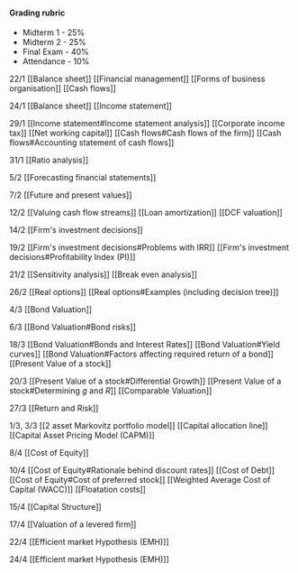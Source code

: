 
#### Grading rubric
- Midterm 1 - 25%
- Midterm 2 - 25%
- Final Exam - 40%
- Attendance - 10%

22/1
[[Balance sheet]]
[[Financial management]]
[[Forms of business organisation]]
[[Cash flows]]

24/1
[[Balance sheet]]
[[Income statement]]

29/1
[[Income statement#Income statement analysis]]
[[Corporate income tax]]
[[Net working capital]]
[[Cash flows#Cash flows of the firm]]
[[Cash flows#Accounting statement of cash flows]]

31/1
[[Ratio analysis]]

5/2
[[Forecasting financial statements]]

7/2
[[Future and present values]]

12/2
[[Valuing cash flow streams]]
[[Loan amortization]]
[[DCF valuation]]

14/2
[[Firm's investment decisions]]

19/2
[[Firm's investment decisions#Problems with IRR]]
[[Firm's investment decisions#Profitability Index (PI)]]

21/2
[[Sensitivity analysis]]
[[Break even analysis]]

26/2
[[Real options]]
[[Real options#Examples (including decision tree)]]

4/3
[[Bond Valuation]]

6/3
[[Bond Valuation#Bond risks]]

18/3
[[Bond Valuation#Bonds and Interest Rates]]
[[Bond Valuation#Yield curves]]
[[Bond Valuation#Factors affecting required return of a bond]]
[[Present Value of a stock]]

20/3
[[Present Value of a stock#Differential Growth]]
[[Present Value of a stock#Determining $g$ and $R$]]
[[Comparable Valuation]]

27/3
[[Return and Risk]]

1/3, 3/3
[[2 asset Markovitz portfolio model]]
[[Capital allocation line]]
[[Capital Asset Pricing Model (CAPM)]]

8/4
[[Cost of Equity]]

10/4
[[Cost of Equity#Rationale behind discount rates]]
[[Cost of Debt]]
[[Cost of Equity#Cost of preferred stock]]
[[Weighted Average Cost of Capital (WACC)]]
[[Floatation costs]]

15/4
[[Capital Structure]]

17/4
[[Valuation of a levered firm]]

22/4
[[Efficient market Hypothesis (EMH)]]

24/4
[[Efficient market Hypothesis (EMH)]]
